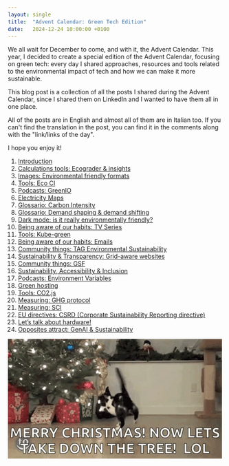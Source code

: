 ```yaml
---
layout: single
title:  "Advent Calendar: Green Tech Edition"
date:   2024-12-24 10:00:00 +0100
---
```


We all wait for December to come, and with it, the Advent Calendar. This year, I decided to create a special edition of the Advent Calendar, focusing on green tech: every day I shared approaches, resources and tools related to the environmental impact of tech and how we can make it more sustainable.

This blog post is a collection of all the posts I shared during the Advent Calendar, since I shared them on LinkedIn and I wanted to have them all in one place.

All of the posts are in English and almost all of them are in Italian too. If you can't find the translation in the post, you can find it in the comments along with the "link/links of the day".

I hope you enjoy it!

1. [Introduction](https://www.linkedin.com/posts/valeria-salis_giorno-1-calendario-dellavvento-green-activity-7268900537201295361-RmUe)
2. [Calculations tools: Ecograder & insights](https://www.linkedin.com/posts/valeria-salis_giorno-2-calendario-dellavvento-green-activity-7269266181545500672-JKR5)
3. [Images: Environmental friendly formats](https://www.linkedin.com/posts/valeria-salis_giorno-3-calendario-dellavvento-green-activity-7269621965794017283-cFQc)
4. [Tools: Eco CI](https://www.linkedin.com/posts/valeria-salis_giorno-4-calendario-dellavvento-green-activity-7269985794004504576-1_8v)
5. [Podcasts: GreenIO](https://www.linkedin.com/posts/valeria-salis_giorno-5-calendario-dellavvento-green-activity-7270357178866094081-vKYh)
6. [Electricity Maps](https://www.linkedin.com/posts/valeria-salis_giorno-6-calendario-dellavvento-green-activity-7270711713342124032-OGSs)
7. [Glossario: Carbon Intensity](https://www.linkedin.com/posts/valeria-salis_giorno-7-calendario-dellavvento-activity-7271095287304142848-TY36)
8. [Glossario: Demand shaping & demand shifting](https://www.linkedin.com/posts/valeria-salis_giorno-8-calendario-dellavvento-activity-7271540573650513922-n4Hn)
9. [Dark mode: is it really environmentally friendly?](https://www.linkedin.com/posts/valeria-salis_giorno-9-calendario-dellavvento-activity-7271814643642191872-OZ6Z)
10. [Being aware of our habits: TV Series](https://www.linkedin.com/posts/valeria-salis_giorno-10-calendario-dellavvento-activity-7272167406389678082-uKii)
11. [Tools: Kube-green](https://www.linkedin.com/posts/valeria-salis_giorno-11-calendario-dellavvento-activity-7272513039973691392-Iaun)
12. [Being aware of our habits: Emails](https://www.linkedin.com/posts/valeria-salis_giorno-12-calendario-dellavvento-activity-7272875328618840064-4b3K)
13. [Community things: TAG Environmental Sustainability](https://www.linkedin.com/posts/valeria-salis_english-version-first-today-day-13-activity-7273254177898668032-82NI)
14. [Sustainability & Transparency: Grid-aware websites](https://www.linkedin.com/posts/valeria-salis_giorno-14-calendario-dellavvento-activity-7273607283224231936-Imnp)
15. [Community things: GSF](https://www.linkedin.com/posts/valeria-salis_giorno-15-calendario-dellavvento-activity-7273954973216882689-778Q)
16. [Sustainability, Accessibility & Inclusion](https://www.linkedin.com/posts/valeria-salis_giorno-16-calendario-dellavvento-activity-7274317357500555265-tJbs)
17. [Podcasts: Environment Variables](https://www.linkedin.com/posts/valeria-salis_giorno-17-calendario-dellavvento-activity-7274687293498548225-JFpb)
18. [Green hosting](https://www.linkedin.com/posts/valeria-salis_giorno-18-calendario-dellavvento-activity-7275049747709591552-UXZM)
19. [Tools: CO2.js](https://www.linkedin.com/posts/valeria-salis_giorno-19-calendario-dellavvento-activity-7275419644717371393-u_CT)
20. [Measuring: GHG protocol](https://www.linkedin.com/posts/valeria-salis_giorno-20-calendario-dellavvento-activity-7275774541748936704-c5ay)
21. [Measuring: SCI](https://www.linkedin.com/posts/valeria-salis_giorno-21-calendario-dellavvento-activity-7276129273369743360-ho8l)
22. [EU directives: CSRD (Corporate Sustainability Reporting directive)](https://www.linkedin.com/posts/valeria-salis_giorno-22-calendario-dellavvento-activity-7276499208260513792-w_CB)
23. [Let’s talk about hardware!](https://www.linkedin.com/posts/valeria-salis_giorno-23-calendario-dellavvento-activity-7276854090469433344-oy8F)
24. [Opposites attract: GenAI & Sustainability](https://www.linkedin.com/posts/valeria-salis_giorno-24-calendario-dellavvento-activity-7277220209784991745-z8T5)

<img src="/assets/images/blog/cats-pull.gif" alt="animated image of a cat jumping in front of a christmas tree with the words merry christmas now lets take down the tree lol"/>